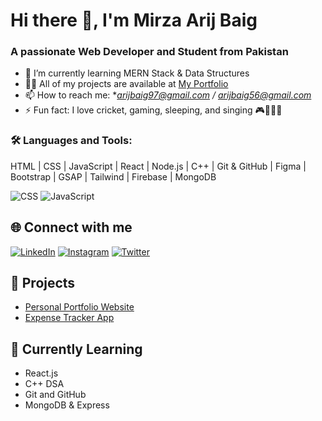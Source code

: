 

# Hi there 👋, I'm Mirza Arij Baig
### A passionate Web Developer and Student from Pakistan

- 🌱 I’m currently learning MERN Stack & Data Structures
- 👨‍💻 All of my projects are available at [My Portfolio](https://arij-portfolio.netlify.app/)
- 📫 How to reach me: **arijbaig97@gmail.com / arijbaig56@gmail.com*
- ⚡ Fun fact: I love cricket, gaming, sleeping, and singing 🎮🎤😴🏏

### 🛠️ Languages and Tools:
HTML | CSS | JavaScript | React | Node.js | C++ | Git & GitHub | Figma | Bootstrap | GSAP | Tailwind | Firebase | MongoDB


![CSS](https://img.shields.io/badge/CSS3-blue?style=for-the-badge&logo=css3)
![JavaScript](https://img.shields.io/badge/JavaScript-yellow?style=for-the-badge&logo=javascript)

## 🌐 Connect with me
[![LinkedIn](https://img.shields.io/badge/LinkedIn-blue?style=flat-square&logo=linkedin)](https://www.linkedin.com/in/your-profile)
[![Instagram](https://img.shields.io/badge/Instagram-pink?style=flat-square&logo=instagram)](https://www.instagram.com/your-profile)
[![Twitter](https://img.shields.io/badge/Twitter-blue?style=flat-square&logo=twitter)](https://twitter.com/your-profile)

## 🚀 Projects
- [Personal Portfolio Website](https://arij-portfolio.netlify.app/)
- [Expense Tracker App]([https://github.com/username/quiz-app](https://680b319efe888e80dd98d2dd--dazzling-churros-7509c5.netlify.app/))

## 🧠 Currently Learning
- React.js
- C++ DSA
- Git and GitHub
- MongoDB & Express
